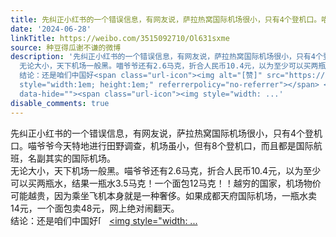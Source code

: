 ```yaml
---
title: 先纠正小红书的一个错误信息，有网友说，萨拉热窝国际机场很小，只有4个登机口。喵爷爷今天特地进行田野调查，机场虽小，但有8个登机口，而且都是国际航班，名副...
date: '2024-06-28'
linkTitle: https://weibo.com/3515092710/Ol631sxme
source: 种豆得瓜谢不谦的微博
description: '先纠正小红书的一个错误信息，有网友说，萨拉热窝国际机场很小，只有4个登机口。喵爷爷今天特地进行田野调查，机场虽小，但有8个登机口，而且都是国际航班，名副其实的国际机场。<br>
  无论大小，天下机场一般黑。喵爷爷还有2.6马克，折合人民币10.4元，以为至少可以买两瓶水，结果一瓶水3.5马克！一个面包12马克！！越穷的国家，机场物价可能越贵，因为乘坐飞机本身就是一种奢侈。如果成都天府国际机场，一瓶水卖14元，一个面包卖48元，网上绝对闹翻天。<br>
  结论：还是咱们中国好<span class="url-icon"><img alt="[赞]" src="https://h5.sinaimg.cn/m/emoticon/icon/others/h_zan-44ddc70637.png"
  style="width:1em; height:1em;" referrerpolicy="no-referrer"></span> <a href="http://weibo.com/p/100101B209445CD46FA1FE4699"
  data-hide=""><span class="url-icon"><img style="width: ...'
disable_comments: true
---
```

先纠正小红书的一个错误信息，有网友说，萨拉热窝国际机场很小，只有4个登机口。喵爷爷今天特地进行田野调查，机场虽小，但有8个登机口，而且都是国际航班，名副其实的国际机场。<br> 无论大小，天下机场一般黑。喵爷爷还有2.6马克，折合人民币10.4元，以为至少可以买两瓶水，结果一瓶水3.5马克！一个面包12马克！！越穷的国家，机场物价可能越贵，因为乘坐飞机本身就是一种奢侈。如果成都天府国际机场，一瓶水卖14元，一个面包卖48元，网上绝对闹翻天。<br> 结论：还是咱们中国好<span class="url-icon"><img alt="[赞]" src="https://h5.sinaimg.cn/m/emoticon/icon/others/h_zan-44ddc70637.png" style="width:1em; height:1em;" referrerpolicy="no-referrer"></span> <a href="http://weibo.com/p/100101B209445CD46FA1FE4699" data-hide=""><span class="url-icon"><img style="width: ...